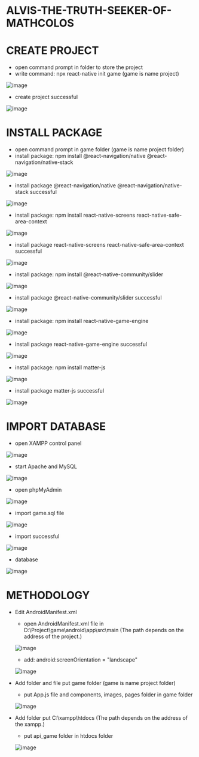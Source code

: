 # ALVIS-THE-TRUTH-SEEKER-OF-MATHCOLOS
# CREATE PROJECT
- open command prompt in folder to store the project
- write command: npx react-native init game (game is name project)

![image](https://user-images.githubusercontent.com/90230459/147661797-231072f2-7ac8-46e5-bf4f-d22bc624cfbf.png)

- create project successful

![image](https://user-images.githubusercontent.com/90230459/147662125-ecccd4fa-5ab0-432f-bf0a-a8ee7ac114fe.png)

# INSTALL PACKAGE
- open command prompt in game folder (game is name project folder)
- install package: npm install @react-navigation/native @react-navigation/native-stack

![image](https://user-images.githubusercontent.com/90230459/147664181-140e96f7-02c8-4bb1-8fc6-34ff4d071bbc.png)

- install package @react-navigation/native @react-navigation/native-stack successful

![image](https://user-images.githubusercontent.com/90230459/147664292-d0dc699e-c9db-430c-91c5-d6d613c6b28c.png)

- install package: npm install react-native-screens react-native-safe-area-context

![image](https://user-images.githubusercontent.com/90230459/147664479-6db1dd3c-942d-4cbe-8dcb-fbbbc4e64f39.png)

- install package react-native-screens react-native-safe-area-context successful

![image](https://user-images.githubusercontent.com/90230459/147664588-2efeb5a1-0ec7-481f-8ba4-879fa9e325be.png)

- install package: npm install @react-native-community/slider

![image](https://user-images.githubusercontent.com/90230459/147664846-a1a26e87-15f4-40d5-a84a-a092def31955.png)

- install package @react-native-community/slider successful

![image](https://user-images.githubusercontent.com/90230459/147665029-f795c6ee-3316-41ea-8ec3-a011a6948731.png)

- install package: npm install react-native-game-engine

![image](https://user-images.githubusercontent.com/90230459/147665214-ca803b7e-217b-491a-a8b5-2a163dd72176.png)

- install package react-native-game-engine successful

![image](https://user-images.githubusercontent.com/90230459/147665304-4990bd2c-6296-4825-9868-5dc0a18c9530.png)

- install package: npm install matter-js

![image](https://user-images.githubusercontent.com/90230459/147665393-2b768ed4-8eaf-43af-aeef-c87431abf7bd.png)

- install package matter-js successful

![image](https://user-images.githubusercontent.com/90230459/147665530-162e6426-49e1-4789-b8a4-ddbd09ba7d88.png)

# IMPORT DATABASE
- open XAMPP control panel

![image](https://user-images.githubusercontent.com/90230459/147666703-b7ae2324-8eed-4b5e-830f-4fdef29f22dd.png)

- start Apache and MySQL

![image](https://user-images.githubusercontent.com/90230459/147666814-b04b0a91-031e-436f-9d1b-74fc9acb54d5.png)

- open phpMyAdmin

![image](https://user-images.githubusercontent.com/90230459/147667007-4ee671f5-16d4-4475-b781-3dc419413871.png)

- import game.sql file

![image](https://user-images.githubusercontent.com/90230459/147667101-28dd7b93-74c1-48e7-b543-1d4f71150128.png)

- import successful

![image](https://user-images.githubusercontent.com/90230459/147667194-d90df255-3903-45a3-8c58-251f231d9cf3.png)

- database

![image](https://user-images.githubusercontent.com/90230459/147667287-86c99a8a-1573-43d2-a7ca-b0c77cd01fb5.png)


# METHODOLOGY
* Edit AndroidManifest.xml
   * open AndroidManifest.xml file in D:\Project\game\android\app\src\main (The path depends on the address of the project.)
   
   ![image](https://user-images.githubusercontent.com/90230459/147670348-9d86b52e-59fc-4726-9468-f74121fa3200.png)
   
   * add: android:screenOrientation = "landscape"
   
   ![image](https://user-images.githubusercontent.com/90230459/147670744-5ad6adf9-f916-4c30-9f28-3f310114d976.png)
   
 * Add folder and file put game folder (game is name project folder)
    * put App.js file and components, images, pages folder in game folder
  
    ![image](https://user-images.githubusercontent.com/90230459/147676182-60acc52a-211d-49aa-8dba-7aacb86b27d0.png)

* Add folder put C:\xampp\htdocs (The path depends on the address of the xampp.)
    * put api_game folder in htdocs folder
    
    ![image](https://user-images.githubusercontent.com/90230459/147676668-f2ba7553-da02-4f85-bf92-ee6b26ff326f.png)
